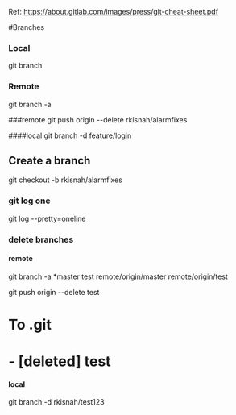 Ref: https://about.gitlab.com/images/press/git-cheat-sheet.pdf

#Branches
### Local
git branch
### Remote
git branch -a


###remote
git push origin --delete rkisnah/alarmfixes

####local
git branch -d feature/login

## Create a branch
git checkout -b rkisnah/alarmfixes

### git log one 
git log --pretty=oneline

### delete branches
#### remote
git branch -a
 *master
 test
  remote/origin/master
  remote/origin/test

git push origin --delete test
# To <URL of your repository>.git
#  - [deleted]         test
  
#### local
  git branch -d rkisnah/test123
